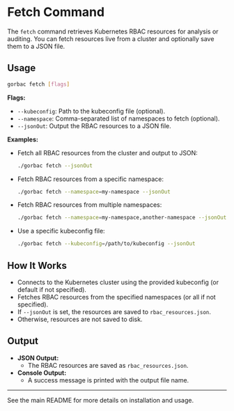 # Fetch Command

The `fetch` command retrieves Kubernetes RBAC resources for analysis or auditing. You can fetch resources live from a cluster and optionally save them to a JSON file.

## Usage

```sh
gorbac fetch [flags]
```

**Flags:**

- `--kubeconfig`: Path to the kubeconfig file (optional).
- `--namespace`: Comma-separated list of namespaces to fetch (optional).
- `--jsonOut`: Output the RBAC resources to a JSON file.

**Examples:**

- Fetch all RBAC resources from the cluster and output to JSON:

  ```sh
  ./gorbac fetch --jsonOut
  ```

- Fetch RBAC resources from a specific namespace:

  ```sh
  ./gorbac fetch --namespace=my-namespace --jsonOut
  ```

- Fetch RBAC resources from multiple namespaces:

  ```sh
  ./gorbac fetch --namespace=my-namespace,another-namespace --jsonOut
  ```

- Use a specific kubeconfig file:

  ```sh
  ./gorbac fetch --kubeconfig=/path/to/kubeconfig --jsonOut
  ```

## How It Works

- Connects to the Kubernetes cluster using the provided kubeconfig (or default if not specified).
- Fetches RBAC resources from the specified namespaces (or all if not specified).
- If `--jsonOut` is set, the resources are saved to `rbac_resources.json`.
- Otherwise, resources are not saved to disk.

## Output

- **JSON Output:**
  - The RBAC resources are saved as `rbac_resources.json`.
- **Console Output:**
  - A success message is printed with the output file name.

---

See the main README for more details on installation and usage.
